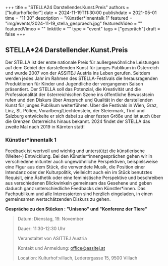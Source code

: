 +++
title = "STELLA24 Darstellender.Kunst.Preis"
authors = ["kulturhofkeller"]
date = 2024-11-19T11:30:00
publishdate = 2021-05-01
time = "11:30"
description = "Künstler*innentalk 1"
featured = "img/events/2024-11-19_stella_gespraech.jpg"
featuredVideo = ""
featuredVimeo = ""
linktitle = ""
type = "event"
tags = ["gespräch"]
draft = false
+++

##  STELLA*24 Darstellender.Kunst.Preis

Der STELLA ist der erste nationale Preis für außergewöhnliche Leistungen auf dem Gebiet der darstellenden Kunst für junges Publikum in Österreich und wurde 2007 von der ASSITEJ Austria ins Leben gerufen. Seitdem werden jedes Jahr im Rahmen des STELLA-Festivals die herausragenden Produktionen für Kinder und Jugendliche der vergangenen Saison präsentiert. Der STELLA soll das Potenzial, die Kreativität und die Professionalität der österreichischen Szene ins öffentliche Bewusstsein rufen und den Diskurs über Anspruch und Qualität in der darstellenden Kunst für junges Publikum weiterführen. Über die Festivals in Wien, Graz, Linz, St. Pölten, Vorarlberg/Liechtenstein, der Steiermark, Tirol und Salzburg entwickelte er sich dabei zu einer festen Größe und ist auch über die Grenzen Österreichs hinaus bekannt. 2024 findet der STELLA das zweite Mal nach 2019 in Kärnten statt!

### Künstler*innentalk 1

Feedback ist wertvoll und wichtig und unterstützt die künstlerische (Weiter-) Entwicklung. Bei den Künstler\*innengesprächen gehen wir in verschiedene mitunter auch ungewöhnliche Perspektiven, beispielsweise eine Figur aus dem Stück, die verwendete Musik, die Position einer Intendanz oder der Kulturpo­litik, vielleicht auch ein im Stück benutztes Requisit, eine Ästhetik oder eine feministische Perspektive und beschreiben aus verschiedenen Blickwinkeln ge­meinsam das Gesehene und geben dadurch ganz unterschiedliche Feedbacks den Künstler\*innen. Das Fachpublikum und alle Interessierten  sind herzlich eingeladen, in einen gemeinsamen wertschätzenden Diskurs zu gehen. 

**Gespräche zu den Stücken : "Unisono" und  "Konferenz der Tiere"**


> Datum: Dienstag, 19. November
>
> Dauer: 11:30-12:30 Uhr
>
> Veranstaltet von ASITTEJ Austria
> 
> Kontakt und Anmeldung: office@assitej.at 
>
> Location: Kulturhof:villach, Lederergasse 15, 9500 Villach

